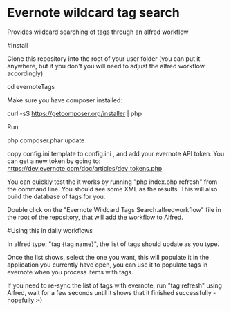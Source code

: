 # Evernote wildcard tag search

Provides wildcard searching of tags through an alfred workflow

#Install

Clone this repository into the root of your user folder (you can put it anywhere, but if you don't you will need to adjust the alfred workflow accordingly)

cd evernoteTags

Make sure you have composer installed:

curl -sS https://getcomposer.org/installer | php

Run

php composer.phar update

copy config.ini.template to config.ini , and add your evernote API token. You can get a new token by going to: https://dev.evernote.com/doc/articles/dev_tokens.php


You can quickly test the it works by running "php index.php refresh" from the command line. You should see some XML as the results. This will also build the database of tags for you.

Double click on the "Evernote Wildcard Tags Search.alfredworkflow" file in the root of the repository, that will add the workflow to Alfred.

#Using this in daily workflows

In alfred type: "tag {tag name}", the list of tags should update as you type.

Once the list shows, select the one you want, this will populate it in the application you currently have open, you can use it to populate tags in evernote when you process items with tags.

If you need to re-sync the list of tags with evernote, run "tag refresh" using Alfred, wait for a few seconds until it shows that it finished successfully - hopefully :-)
